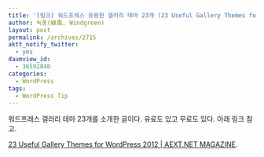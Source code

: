 ```yaml
---
title: '[링크] 워드프레스 유용한 갤러리 테마 23개 (23 Useful Gallery Themes for WordPress 2012)'
author: 녹풍(綠風, Windgreen)
layout: post
permalink: /archives/2715
aktt_notify_twitter:
  - yes
daumview_id:
  - 36592840
categories:
  - WordPress
tags:
  - WordPress Tip
---
```

워드프레스 갤러리 테마 23개를 소개한 글이다. 유료도 있고 무료도 있다. 아래 링크 참고.

[23 Useful Gallery Themes for WordPress 2012 | AEXT.NET MAGAZINE][1].

 [1]: http://aext.net/2012/06/23-useful-gallery-themes-for-wordpress/